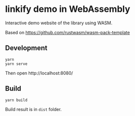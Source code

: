 # linkify demo in WebAssembly

Interactive demo website of the library using WASM.

Based on https://github.com/rustwasm/wasm-pack-template

## Development

    yarn
    yarn serve

Then open http://localhost:8080/

## Build

    yarn build

Build result is in `dist` folder.
